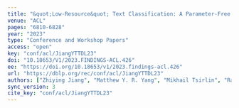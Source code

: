 ```yaml
---
title: "&quot;Low-Resource&quot; Text Classification: A Parameter-Free Classification Method with Compressors."
venue: "ACL"
pages: "6810-6828"
year: "2023"
type: "Conference and Workshop Papers"
access: "open"
key: "conf/acl/JiangYTTDL23"
doi: "10.18653/V1/2023.FINDINGS-ACL.426"
ee: "https://doi.org/10.18653/v1/2023.findings-acl.426"
url: "https://dblp.org/rec/conf/acl/JiangYTTDL23"
authors: ["Zhiying Jiang", "Matthew Y. R. Yang", "Mikhail Tsirlin", "Raphael Tang", "Yiqin Dai", "Jimmy Lin"]
sync_version: 3
cite_key: "conf/acl/JiangYTTDL23"
---
```

